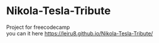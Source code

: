 # Nikola-Tesla-Tribute

Project for freecodecamp\
you can it here https://leiru8.github.io/Nikola-Tesla-Tribute/
